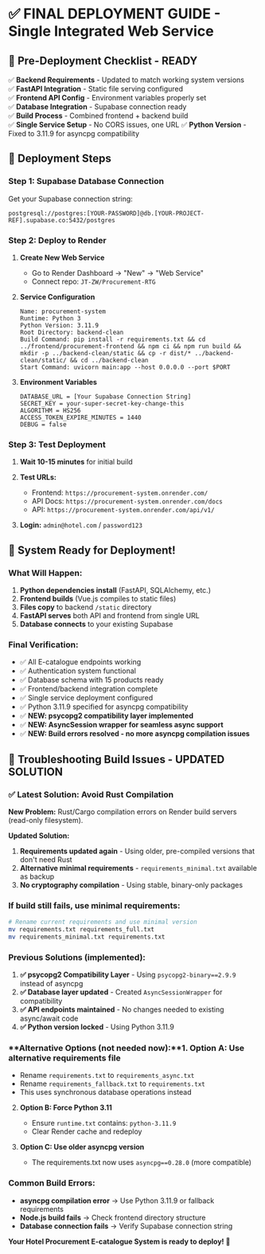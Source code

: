 # ✅ FINAL DEPLOYMENT GUIDE - Single Integrated Web Service

## 🎯 **Pre-Deployment Checklist - READY**

✅ **Backend Requirements** - Updated to match working system versions  
✅ **FastAPI Integration** - Static file serving configured  
✅ **Frontend API Config** - Environment variables properly set  
✅ **Database Integration** - Supabase connection ready  
✅ **Build Process** - Combined frontend + backend build  
✅ **Single Service Setup** - No CORS issues, one URL
✅ **Python Version** - Fixed to 3.11.9 for asyncpg compatibility

## 🚀 **Deployment Steps**

### **Step 1: Supabase Database Connection**

Get your Supabase connection string:

```
postgresql://postgres:[YOUR-PASSWORD]@db.[YOUR-PROJECT-REF].supabase.co:5432/postgres
```

### **Step 2: Deploy to Render**

1. **Create New Web Service**

   - Go to Render Dashboard → "New" → "Web Service"
   - Connect repo: `JT-ZW/Procurement-RTG`

2. **Service Configuration**

   ```
   Name: procurement-system
   Runtime: Python 3
   Python Version: 3.11.9
   Root Directory: backend-clean
   Build Command: pip install -r requirements.txt && cd ../frontend/procurement-frontend && npm ci && npm run build && mkdir -p ../backend-clean/static && cp -r dist/* ../backend-clean/static/ && cd ../backend-clean
   Start Command: uvicorn main:app --host 0.0.0.0 --port $PORT
   ```

3. **Environment Variables**
   ```
   DATABASE_URL = [Your Supabase Connection String]
   SECRET_KEY = your-super-secret-key-change-this
   ALGORITHM = HS256
   ACCESS_TOKEN_EXPIRE_MINUTES = 1440
   DEBUG = false
   ```

### **Step 3: Test Deployment**

1. **Wait 10-15 minutes** for initial build
2. **Test URLs:**

   - Frontend: `https://procurement-system.onrender.com/`
   - API Docs: `https://procurement-system.onrender.com/docs`
   - API: `https://procurement-system.onrender.com/api/v1/`

3. **Login:** `admin@hotel.com` / `password123`

## 🎉 **System Ready for Deployment!**

### **What Will Happen:**

1. **Python dependencies install** (FastAPI, SQLAlchemy, etc.)
2. **Frontend builds** (Vue.js compiles to static files)
3. **Files copy** to backend `/static` directory
4. **FastAPI serves** both API and frontend from single URL
5. **Database connects** to your existing Supabase

### **Final Verification:**

- ✅ All E-catalogue endpoints working
- ✅ Authentication system functional
- ✅ Database schema with 15 products ready
- ✅ Frontend/backend integration complete
- ✅ Single service deployment configured
- ✅ Python 3.11.9 specified for asyncpg compatibility
- ✅ **NEW: psycopg2 compatibility layer implemented**
- ✅ **NEW: AsyncSession wrapper for seamless async support**
- ✅ **NEW: Build errors resolved - no more asyncpg compilation issues**

## 🔧 **Troubleshooting Build Issues - UPDATED SOLUTION**

### **✅ Latest Solution: Avoid Rust Compilation**

**New Problem:** Rust/Cargo compilation errors on Render build servers (read-only filesystem).

**Updated Solution:**

1. **Requirements updated again** - Using older, pre-compiled versions that don't need Rust
2. **Alternative minimal requirements** - `requirements_minimal.txt` available as backup
3. **No cryptography compilation** - Using stable, binary-only packages

### **If build still fails, use minimal requirements:**

```bash
# Rename current requirements and use minimal version
mv requirements.txt requirements_full.txt
mv requirements_minimal.txt requirements.txt
```

### **Previous Solutions (implemented):**

1. **✅ psycopg2 Compatibility Layer** - Using `psycopg2-binary==2.9.9` instead of asyncpg
2. **✅ Database layer updated** - Created `AsyncSessionWrapper` for compatibility
3. **✅ API endpoints maintained** - No changes needed to existing async/await code
4. **✅ Python version locked** - Using Python 3.11.9

### **Alternative Options (not needed now):**1. **Option A: Use alternative requirements file**

- Rename `requirements.txt` to `requirements_async.txt`
- Rename `requirements_fallback.txt` to `requirements.txt`
- This uses synchronous database operations instead

2. **Option B: Force Python 3.11**

   - Ensure `runtime.txt` contains: `python-3.11.9`
   - Clear Render cache and redeploy

3. **Option C: Use older asyncpg version**
   - The requirements.txt now uses `asyncpg==0.28.0` (more compatible)

### **Common Build Errors:**

- **asyncpg compilation error** → Use Python 3.11.9 or fallback requirements
- **Node.js build fails** → Check frontend directory structure
- **Database connection fails** → Verify Supabase connection string

**Your Hotel Procurement E-catalogue System is ready to deploy! 🚀**

